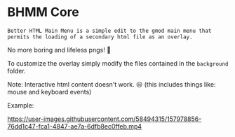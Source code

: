 # BHMM Core
`Better HTML Main Menu is a simple edit to the gmod main menu that permits the loading of a secondary html file as an overlay.`

No more boring and lifeless pngs! 🥳



To customize the overlay simply modify the files contained in the `background` folder.

Note: Interactive html content doesn't work. 😒 (this includes things like: mouse and keyboard events)

Example:


https://user-images.githubusercontent.com/58494315/157978856-76dd1c47-fca1-4847-ae7a-6dfb8ec0ffeb.mp4

